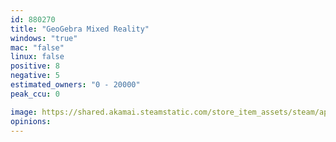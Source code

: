 ```yaml
---
id: 880270
title: "GeoGebra Mixed Reality"
windows: "true"
mac: "false"
linux: false
positive: 8
negative: 5
estimated_owners: "0 - 20000"
peak_ccu: 0

image: https://shared.akamai.steamstatic.com/store_item_assets/steam/apps/880270/header.jpg?t=1539345787
opinions:
---
```

